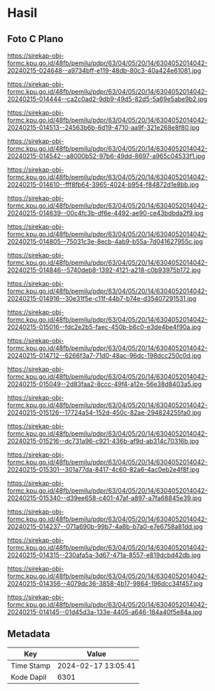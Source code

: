 # Hasil

## Foto C Plano

https://sirekap-obj-formc.kpu.go.id/48fb/pemilu/pdpr/63/04/05/20/14/6304052014042-20240215-024648--a9734bff-e119-48db-80c3-40a424e61081.jpg

https://sirekap-obj-formc.kpu.go.id/48fb/pemilu/pdpr/63/04/05/20/14/6304052014042-20240215-014444--ca2c0ad2-9db9-49d5-82d5-5a69e5abe9b2.jpg

https://sirekap-obj-formc.kpu.go.id/48fb/pemilu/pdpr/63/04/05/20/14/6304052014042-20240215-014513--24563b6b-6d19-4710-aa9f-321e268e8f80.jpg

https://sirekap-obj-formc.kpu.go.id/48fb/pemilu/pdpr/63/04/05/20/14/6304052014042-20240215-014542--a8000b52-97b6-49dd-8697-a965c04533f1.jpg

https://sirekap-obj-formc.kpu.go.id/48fb/pemilu/pdpr/63/04/05/20/14/6304052014042-20240215-014610--fff8fb64-3965-4024-b954-f84872d1e8bb.jpg

https://sirekap-obj-formc.kpu.go.id/48fb/pemilu/pdpr/63/04/05/20/14/6304052014042-20240215-014639--00c4fc3b-df6e-4492-ae90-ce43bdbda2f9.jpg

https://sirekap-obj-formc.kpu.go.id/48fb/pemilu/pdpr/63/04/05/20/14/6304052014042-20240215-014805--75031c3e-8ecb-4ab9-b55a-7d041627955c.jpg

https://sirekap-obj-formc.kpu.go.id/48fb/pemilu/pdpr/63/04/05/20/14/6304052014042-20240215-014846--5740deb8-1392-4121-a218-c0b93975b172.jpg

https://sirekap-obj-formc.kpu.go.id/48fb/pemilu/pdpr/63/04/05/20/14/6304052014042-20240215-014916--30e31f5e-c11f-44b7-b74e-d35407291531.jpg

https://sirekap-obj-formc.kpu.go.id/48fb/pemilu/pdpr/63/04/05/20/14/6304052014042-20240215-015016--fdc2e2b5-faec-450b-b6c0-e3de4be4f90a.jpg

https://sirekap-obj-formc.kpu.go.id/48fb/pemilu/pdpr/63/04/05/20/14/6304052014042-20240215-014712--6266f3a7-71d0-48ac-96dc-198dcc250c0d.jpg

https://sirekap-obj-formc.kpu.go.id/48fb/pemilu/pdpr/63/04/05/20/14/6304052014042-20240215-015049--2d83faa2-8ccc-49f4-a12e-56e38d8403a5.jpg

https://sirekap-obj-formc.kpu.go.id/48fb/pemilu/pdpr/63/04/05/20/14/6304052014042-20240215-015126--17724a54-152d-450c-82ae-294824255fa0.jpg

https://sirekap-obj-formc.kpu.go.id/48fb/pemilu/pdpr/63/04/05/20/14/6304052014042-20240215-015216--dc731a96-c921-436b-af9d-ab314c70316b.jpg

https://sirekap-obj-formc.kpu.go.id/48fb/pemilu/pdpr/63/04/05/20/14/6304052014042-20240215-015301--301a77da-8417-4c60-82a6-4ac0eb2e4f8f.jpg

https://sirekap-obj-formc.kpu.go.id/48fb/pemilu/pdpr/63/04/05/20/14/6304052014042-20240215-015340--d39ee658-c401-47af-a897-a7fa68845e39.jpg

https://sirekap-obj-formc.kpu.go.id/48fb/pemilu/pdpr/63/04/05/20/14/6304052014042-20240215-014237--071a690b-99b7-4a8b-b7a0-e7e6758a81dd.jpg

https://sirekap-obj-formc.kpu.go.id/48fb/pemilu/pdpr/63/04/05/20/14/6304052014042-20240215-014315--230afa5a-3d67-471a-8557-e819dcbd42db.jpg

https://sirekap-obj-formc.kpu.go.id/48fb/pemilu/pdpr/63/04/05/20/14/6304052014042-20240215-014356--4079dc36-3858-4b17-9864-196dcc34f457.jpg

https://sirekap-obj-formc.kpu.go.id/48fb/pemilu/pdpr/63/04/05/20/14/6304052014042-20240215-014145--01d45d3a-133e-4405-a646-184a40f5e84a.jpg


## Metadata

| Key        | Value               |
| ---------- | ------------------- |
| Time Stamp | 2024-02-17 13:05:41 |
| Kode Dapil | 6301                |



